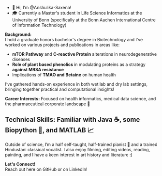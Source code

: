 - 👋 Hi, I’m @Anshulika-Saxena! 
- 🎓 Currently a Master's student in Life Science Informatics at the University of Bonn (specifically at the Bonn Aachen International Centre of Information Technology)
  
**Background:**  
I hold a graduate honors bachelor's degree in Biotechnology and I’ve worked on various projects and publications in areas like:
- **mTOR Pathway** and **C-reactive Protein** alterations in neurodegenerative diseases 
- **Role of plant based phenolics** in modulating proteins as a strategy **against MRSA resistance**
- Implications of **TMAO and Betaine** on human health
  
I’ve gathered hands-on experience in both wet lab and dry lab settings, bringing together practical and computational insights!

**Career Interests:** 
Focused on health informatics, medical data science, and the pharmaceutical corporate landscape 💊

**Technical Skills:**
Familiar with Java ☕, some Biopython 🐍, and MATLAB 📈
--------------------------------------------------------------------
Outside of science, I’m a half self-taught, half-trained pianist 🎹 and a trained Hindustani classical vocalist.
I also enjoy filming, editing videos, reading, painting, and I have a keen interest in art history and literature :) 

**Let's Connect!**  
Reach out here on GitHub or on LinkedIn! 

